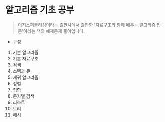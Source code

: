 알고리즘 기초 공부
=======================================
> 이지스퍼블리싱이라는 출판사에서 출판한 '자료구조와 함께 배우는 알고리즘 입문'이라는 책의 예제문제 풀이입니다.
- 구성
1. 기본 알고리즘
2. 기본 자료구조
3. 검색
4. 스택과 큐
5. 재귀 알고리즘
6. 정렬
7. 집합
8. 문자열 검색
9. 리스트
10. 트리
11. 해시
